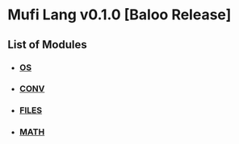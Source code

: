 # Mufi Lang v0.1.0 [Baloo Release]

## List of Modules
- ### [OS](./os.md)
- ### [CONV](./conv.md)
- ### [FILES](./files.md)
- ### [MATH](./math.md)